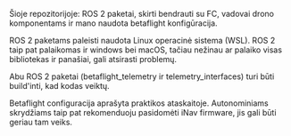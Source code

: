 Šioje repozitorijoje: ROS 2 paketai, skirti bendrauti su FC, vadovai drono komponentams ir mano naudota betaflight konfigūracija.

ROS 2 paketams paleisti naudota Linux operacinė sistema (WSL).
ROS 2 taip pat palaikomas ir windows bei macOS, tačiau nežinau ar palaiko visas bibliotekas ir panašiai, gali atsirasti problemų.

Abu ROS 2 paketai (betaflight_telemetry ir telemetry_interfaces) turi būti build'inti, kad kodas veiktų. 

Betaflight configuracija aprašyta praktikos ataskaitoje.
Autonominiams skrydžiams taip pat rekomenduoju pasidomėti iNav firmware, jis gali būti geriau tam veiks.
